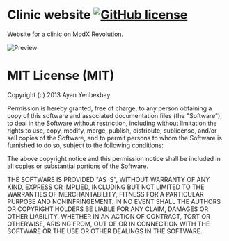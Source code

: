 # Clinic website [![GitHub license](https://img.shields.io/badge/license-MIT-blue.svg)](https://raw.githubusercontent.com/yenbekbay/clinic/master/LICENSE)

Website for a clinic on ModX Revolution.

![Preview](https://raw.githubusercontent.com/yenbekbay/clinic/master/preview.jpg)

# MIT License (MIT)

Copyright (c) 2013 Ayan Yenbekbay

Permission is hereby granted, free of charge, to any person obtaining a copy
of this software and associated documentation files (the "Software"), to deal
in the Software without restriction, including without limitation the rights
to use, copy, modify, merge, publish, distribute, sublicense, and/or sell
copies of the Software, and to permit persons to whom the Software is
furnished to do so, subject to the following conditions:

The above copyright notice and this permission notice shall be included in all
copies or substantial portions of the Software.

THE SOFTWARE IS PROVIDED "AS IS", WITHOUT WARRANTY OF ANY KIND, EXPRESS OR
IMPLIED, INCLUDING BUT NOT LIMITED TO THE WARRANTIES OF MERCHANTABILITY,
FITNESS FOR A PARTICULAR PURPOSE AND NONINFRINGEMENT. IN NO EVENT SHALL THE
AUTHORS OR COPYRIGHT HOLDERS BE LIABLE FOR ANY CLAIM, DAMAGES OR OTHER
LIABILITY, WHETHER IN AN ACTION OF CONTRACT, TORT OR OTHERWISE, ARISING FROM,
OUT OF OR IN CONNECTION WITH THE SOFTWARE OR THE USE OR OTHER DEALINGS IN THE
SOFTWARE.

